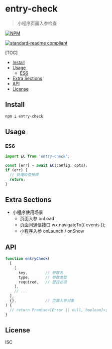 # entry-check

> 小程序页面入参检查



[![NPM](https://nodei.co/npm/entry-check.png)](https://nodei.co/npm/entry-check/)

[![standard-readme compliant](https://img.shields.io/badge/readme%20style-standard-brightgreen.svg?style=flat-square)](https://github.com/RichardLitt/standard-readme)

[TOC]

<!-- toc -->

- [Install](#install)
- [Usage](#usage)
  - [ES6](#es6)
- [Extra Sections](#extra-sections)
- [API](#api)
- [License](#license)

<!-- tocstop -->

## Install

```javascript
npm i entry-check
```

## Usage
### ES6
```javascript
import EC from 'entry-check';

const [err] = await EC(config, opts);
if (err) {
  // 处理检查报错
  return;
}
```

## Extra Sections
+ 小程序使用场景
  - 页面入参 onLoad
  - 页面间通信接口 wx.navigateTo({ events });
  - 小程序入参 onLaunch / onShow

## API
```javascript
function entryCheck(
  [
    [
      key,        // 参数名
      type,       // 参数类型
      required,   // 是否必须
    ],
    // ...
  ],
  {},             // 页面入参对象
) {
  // return Promise<[Error || null, boolean]>;
}
```

## License

ISC